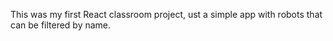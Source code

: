 This was my first React classroom project, ust a simple app with robots that can be filtered by name. 
